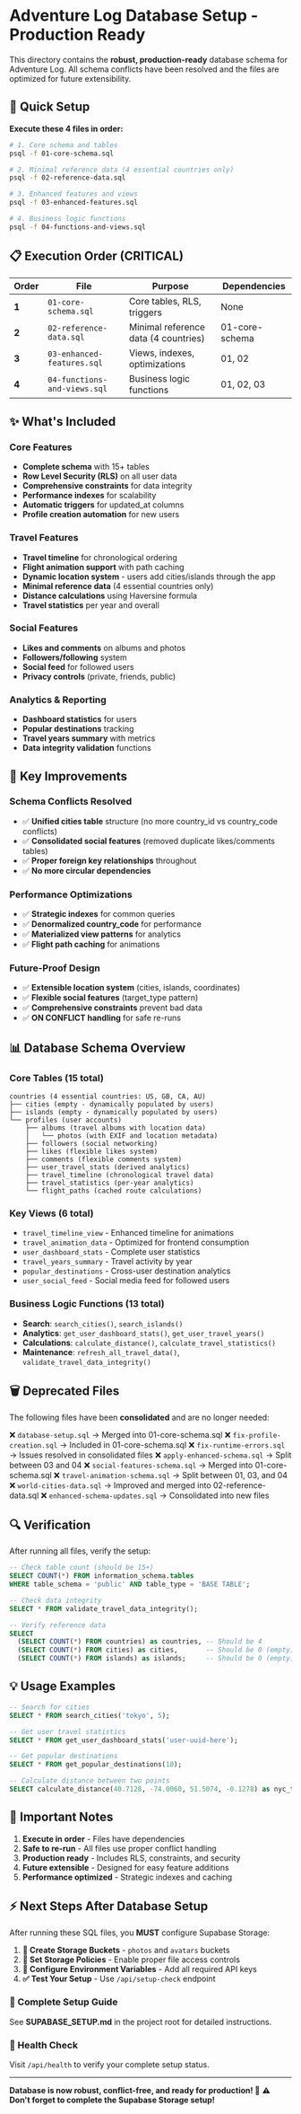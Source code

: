 # Adventure Log Database Setup - Production Ready

This directory contains the **robust, production-ready** database schema for Adventure Log. All schema conflicts have been resolved and the files are optimized for future extensibility.

## 🚀 Quick Setup

**Execute these 4 files in order:**

```bash
# 1. Core schema and tables
psql -f 01-core-schema.sql

# 2. Minimal reference data (4 essential countries only)
psql -f 02-reference-data.sql

# 3. Enhanced features and views
psql -f 03-enhanced-features.sql

# 4. Business logic functions
psql -f 04-functions-and-views.sql
```

## 📋 Execution Order (CRITICAL)

| Order | File | Purpose | Dependencies |
|-------|------|---------|--------------|
| **1** | `01-core-schema.sql` | Core tables, RLS, triggers | None |
| **2** | `02-reference-data.sql` | Minimal reference data (4 countries) | 01-core-schema |
| **3** | `03-enhanced-features.sql` | Views, indexes, optimizations | 01, 02 |
| **4** | `04-functions-and-views.sql` | Business logic functions | 01, 02, 03 |

## ✨ What's Included

### Core Features
- **Complete schema** with 15+ tables
- **Row Level Security (RLS)** on all user data
- **Comprehensive constraints** for data integrity
- **Performance indexes** for scalability
- **Automatic triggers** for updated_at columns
- **Profile creation automation** for new users

### Travel Features
- **Travel timeline** for chronological ordering
- **Flight animation support** with path caching
- **Dynamic location system** - users add cities/islands through the app
- **Minimal reference data** (4 essential countries only)
- **Distance calculations** using Haversine formula
- **Travel statistics** per year and overall

### Social Features
- **Likes and comments** on albums and photos
- **Followers/following** system
- **Social feed** for followed users
- **Privacy controls** (private, friends, public)

### Analytics & Reporting
- **Dashboard statistics** for users
- **Popular destinations** tracking
- **Travel years summary** with metrics
- **Data integrity validation** functions

## 🔧 Key Improvements

### Schema Conflicts Resolved
- ✅ **Unified cities table** structure (no more country_id vs country_code conflicts)
- ✅ **Consolidated social features** (removed duplicate likes/comments tables)
- ✅ **Proper foreign key relationships** throughout
- ✅ **No more circular dependencies**

### Performance Optimizations
- ✅ **Strategic indexes** for common queries
- ✅ **Denormalized country_code** for performance
- ✅ **Materialized view patterns** for analytics
- ✅ **Flight path caching** for animations

### Future-Proof Design
- ✅ **Extensible location system** (cities, islands, coordinates)
- ✅ **Flexible social features** (target_type pattern)
- ✅ **Comprehensive constraints** prevent bad data
- ✅ **ON CONFLICT handling** for safe re-runs

## 📊 Database Schema Overview

### Core Tables (15 total)
```
countries (4 essential countries: US, GB, CA, AU)
├── cities (empty - dynamically populated by users)
├── islands (empty - dynamically populated by users)
└── profiles (user accounts)
    ├── albums (travel albums with location data)
    │   └── photos (with EXIF and location metadata)
    ├── followers (social networking)
    ├── likes (flexible likes system)
    ├── comments (flexible comments system)
    ├── user_travel_stats (derived analytics)
    ├── travel_timeline (chronological travel data)
    ├── travel_statistics (per-year analytics)
    └── flight_paths (cached route calculations)
```

### Key Views (6 total)
- `travel_timeline_view` - Enhanced timeline for animations
- `travel_animation_data` - Optimized for frontend consumption
- `user_dashboard_stats` - Complete user statistics
- `travel_years_summary` - Travel activity by year
- `popular_destinations` - Cross-user destination analytics
- `user_social_feed` - Social media feed for followed users

### Business Logic Functions (13 total)
- **Search**: `search_cities()`, `search_islands()`
- **Analytics**: `get_user_dashboard_stats()`, `get_user_travel_years()`
- **Calculations**: `calculate_distance()`, `calculate_travel_statistics()`
- **Maintenance**: `refresh_all_travel_data()`, `validate_travel_data_integrity()`

## 🗑️ Deprecated Files

The following files have been **consolidated** and are no longer needed:

❌ `database-setup.sql` → Merged into 01-core-schema.sql
❌ `fix-profile-creation.sql` → Included in 01-core-schema.sql
❌ `fix-runtime-errors.sql` → Issues resolved in consolidated files
❌ `apply-enhanced-schema.sql` → Split between 03 and 04
❌ `social-features-schema.sql` → Merged into 01-core-schema.sql
❌ `travel-animation-schema.sql` → Split between 01, 03, and 04
❌ `world-cities-data.sql` → Improved and merged into 02-reference-data.sql
❌ `enhanced-schema-updates.sql` → Consolidated into new files

## 🔍 Verification

After running all files, verify the setup:

```sql
-- Check table count (should be 15+)
SELECT COUNT(*) FROM information_schema.tables
WHERE table_schema = 'public' AND table_type = 'BASE TABLE';

-- Check data integrity
SELECT * FROM validate_travel_data_integrity();

-- Verify reference data
SELECT
  (SELECT COUNT(*) FROM countries) as countries, -- Should be 4
  (SELECT COUNT(*) FROM cities) as cities,       -- Should be 0 (empty)
  (SELECT COUNT(*) FROM islands) as islands;     -- Should be 0 (empty)
```

## 💡 Usage Examples

```sql
-- Search for cities
SELECT * FROM search_cities('tokyo', 5);

-- Get user travel statistics
SELECT * FROM get_user_dashboard_stats('user-uuid-here');

-- Get popular destinations
SELECT * FROM get_popular_destinations(10);

-- Calculate distance between two points
SELECT calculate_distance(40.7128, -74.0060, 51.5074, -0.1278) as nyc_to_london_km;
```

## 🚨 Important Notes

1. **Execute in order** - Files have dependencies
2. **Safe to re-run** - All files use proper conflict handling
3. **Production ready** - Includes RLS, constraints, and security
4. **Future extensible** - Designed for easy feature additions
5. **Performance optimized** - Strategic indexes and caching

## ⚡ Next Steps After Database Setup

After running these SQL files, you **MUST** configure Supabase Storage:

1. **📁 Create Storage Buckets** - `photos` and `avatars` buckets
2. **🔐 Set Storage Policies** - Enable proper file access controls
3. **🔑 Configure Environment Variables** - Add all required API keys
4. **✅ Test Your Setup** - Use `/api/setup-check` endpoint

### 📖 Complete Setup Guide
See **SUPABASE_SETUP.md** in the project root for detailed instructions.

### 🏥 Health Check
Visit `/api/health` to verify your complete setup status.

---

**Database is now robust, conflict-free, and ready for production! 🎉**
**⚠️ Don't forget to complete the Supabase Storage setup!**